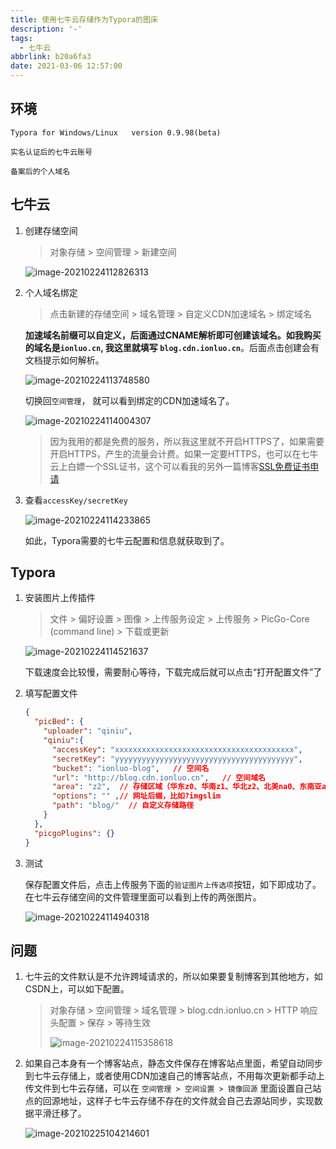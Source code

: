 ```yaml
---
title: 使用七牛云存储作为Typora的图床
description: '-'
tags:
  - 七牛云
abbrlink: b20a6fa3
date: 2021-03-06 12:57:00
---
```




## 环境

`Typora for Windows/Linux   version 0.9.98(beta)`

`实名认证后的七牛云账号`

`备案后的个人域名`



## 七牛云

1. 创建存储空间

   > 对象存储 > 空间管理 > 新建空间

   ![image-20210224112826313](http://blog.cdn.ionluo.cn/blog/image-20210224112826313.png)

2. 个人域名绑定

   > 点击新建的存储空间 > 域名管理 > 自定义CDN加速域名 > 绑定域名

   **加速域名前缀可以自定义，后面通过CNAME解析即可创建该域名。如我购买的域名是`ionluo.cn`, 我这里就填写 `blog.cdn.ionluo.cn`**。后面点击创建会有文档提示如何解析。

   ![image-20210224113748580](http://blog.cdn.ionluo.cn/blog/image-20210224113748580.png)

   切换回`空间管理`， 就可以看到绑定的CDN加速域名了。

   ![image-20210224114004307](http://blog.cdn.ionluo.cn/blog/image-20210224114004307.png)

   > 因为我用的都是免费的服务，所以我这里就不开启HTTPS了，如果需要开启HTTPS，产生的流量会计费。如果一定要HTTPS，也可以在七牛云上白嫖一个SSL证书，这个可以看我的另外一篇博客[SSL免费证书申请]()

3. 查看`accessKey/secretKey`

   ![image-20210224114233865](http://blog.cdn.ionluo.cn/blog/image-20210224114233865.png)

   如此，Typora需要的七牛云配置和信息就获取到了。



## Typora

1. 安装图片上传插件

   > 文件 > 偏好设置 > 图像 > 上传服务设定 > 上传服务 > PicGo-Core (command line) > 下载或更新

   ![image-20210224114521637](http://blog.cdn.ionluo.cn/blog/image-20210224114521637.png)

   下载速度会比较慢，需要耐心等待，下载完成后就可以点击“打开配置文件”了

2. 填写配置文件

   ```json
   {
     "picBed": {
       "uploader": "qiniu",
       "qiniu":{
         "accessKey": "xxxxxxxxxxxxxxxxxxxxxxxxxxxxxxxxxxxxxxxx",
         "secretKey": "yyyyyyyyyyyyyyyyyyyyyyyyyyyyyyyyyyyyyyyy",
         "bucket": "ionluo-blog",   // 空间名
         "url": "http://blog.cdn.ionluo.cn",   // 空间域名
         "area": "z2",  // 存储区域（华东z0、华南z1、华北z2、北美na0、东南亚as0）
         "options": "" ,// 网址后缀，比如?imgslim
         "path": "blog/"  // 自定义存储路径
       }
     },
     "picgoPlugins": {}
   }
   ```

3. 测试

   保存配置文件后，点击上传服务下面的`验证图片上传选项`按钮，如下即成功了。在七牛云存储空间的文件管理里面可以看到上传的两张图片。

   ![image-20210224114940318](http://blog.cdn.ionluo.cn/blog/image-20210224114940318.png)





## 问题

1. 七牛云的文件默认是不允许跨域请求的，所以如果要复制博客到其他地方，如CSDN上，可以如下配置。

   > 对象存储 > 空间管理 > 域名管理 > blog.cdn.ionluo.cn > HTTP 响应头配置 > 保存 > 等待生效
   >
   > ![image-20210224115358618](http://blog.cdn.ionluo.cn/blog/image-20210224115358618.png)

2. 如果自己本身有一个博客站点，静态文件保存在博客站点里面，希望自动同步到七牛云存储上，或者使用CDN加速自己的博客站点，不用每次更新都手动上传文件到七牛云存储，可以在 `空间管理 > 空间设置 > 镜像回源` 里面设置自己站点的回源地址，这样子七牛云存储不存在的文件就会自己去源站同步，实现数据平滑迁移了。

   ![image-20210225104214601](http://blog.cdn.ionluo.cn/blog/image-20210225104214601.png)


